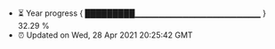 - ⏳ Year progress { █████████▁▁▁▁▁▁▁▁▁▁▁▁▁▁▁▁▁▁▁▁▁ } 32.29 %
- ⏰ Updated on Wed, 28 Apr 2021 20:25:42 GMT


